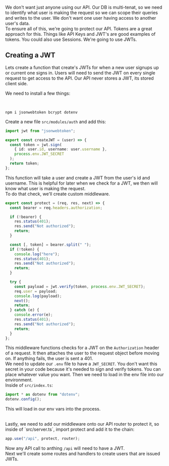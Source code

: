 We don't want just anyone using our API. Our DB is multi-tenat, so we need to identify what user is making the request so we can scope their queries and writes to the user. We don't want one user having access to another user's data.
<br>
To ensure all of this, we're going to protect our API. Tokens are a great approach for this. Things like API Keys and JWT's are good examples of tokens. You could also use Sessions. We're going to use JWTs.

## Creating a JWT

Lets create a function that create's JWTs for when a new user signups up or current one signs in. Users will need to send the JWT on every single request to get access to the API. Our API never stores a JWT, its stored client side.
<br>

We need to install a few things:

<br>

`npm i jsonwebtoken bcrypt dotenv`
<br>

Create a new file `src/modules/auth` and add this:

```ts
import jwt from "jsonwebtoken";

export const createJWT = (user) => {
  const token = jwt.sign(
    { id: user.id, username: user.username },
    process.env.JWT_SECRET
  );
  return token;
};
```

This function will take a user and create a JWT from the user's id and username. This is helpful for later when we check for a JWT, we then will know what user is making the request.
<br>
To do that check, we'll create custom middleware.

```ts
export const protect = (req, res, next) => {
  const bearer = req.headers.authorization;

  if (!bearer) {
    res.status(401);
    res.send("Not authorized");
    return;
  }

  const [, token] = bearer.split(" ");
  if (!token) {
    console.log("here");
    res.status(401);
    res.send("Not authorized");
    return;
  }

  try {
    const payload = jwt.verify(token, process.env.JWT_SECRET);
    req.user = payload;
    console.log(payload);
    next();
    return;
  } catch (e) {
    console.error(e);
    res.status(401);
    res.send("Not authorized");
    return;
  }
};
```

This middleware functions checks for a JWT on the `Authorization` header of a request. It then attaches the user to the request object before moving on. If anything fails, the user is sent a 401.
<br>
We need to update our `.env` file to have a `JWT_SECRET`. You don't want this secret in your code because it's needed to sign and verify tokens. You can place whatever value you want. Then we need to load in the env file into our environment.
<br>
Inside of `src/index.ts`:

```ts
import * as dotenv from "dotenv";
dotenv.config();
```

This will load in our env vars into the process.

<br>
Lastly, we need to add our middleware onto our API router to protect it, so inside of `src/server.ts`, import protect and add it to the chain:

```ts
app.use("/api", protect, router);
```

Now any API call to anthing `/api` will need to have a JWT.
<br>
Next we'll create some routes and handlers to create users that are issued JWTs.
